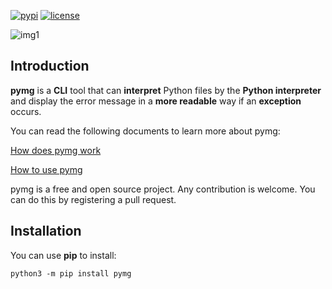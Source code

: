 [![pypi](https://img.shields.io/pypi/v/pymg.svg)](https://pypi.org/project/pymg/) [![license](https://img.shields.io/github/license/mimseyedi/pymg.svg)](https://github.com/mimseyedi/pymg/blob/master/LICENSE)

![img1](https://raw.githubusercontent.com/mimseyedi/pymg/master/docs/images/pymg-poster.png)


## Introduction
 **pymg** is a **CLI** tool that can **interpret** Python files by the **Python interpreter** and display the error message in a **more readable** way if an **exception** occurs.

You can read the following documents to learn more about pymg:

<a href="https://github.com/mimseyedi/pymg/blob/master/docs/guide/how_does_pymg_work.md">How does pymg work</a>

<a href="https://github.com/mimseyedi/pymg/blob/master/docs/guide/how_to_use_pymg.md">How to use pymg</a>

pymg is a free and open source project. Any contribution is welcome. You can do this by registering a pull request.


## Installation
You can use **pip** to install:
```
python3 -m pip install pymg
```